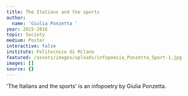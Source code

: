 ```yaml
---
title: The Italians and the sports
author:
  name: 'Giulia Ponzetta '
year: 2015-2016
topic: Society
medium: Poster
interactive: false
institute: Politecnico di Milano
featured: /assets/images/uploads/infopoesia_Ponzetta_Sport-1.jpg
images: []
source: {}
---
```

'The Italians and the sports' is an infopoetry by Giulia Ponzetta.
